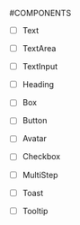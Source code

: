 #COMPONENTS

- [ ] Text
- [ ] TextArea
- [ ] TextInput
- [ ] Heading
- [ ] Box
- [ ] Button
- [ ] Avatar
- [ ] Checkbox
- [ ] MultiStep

- [ ] Toast
- [ ] Tooltip
